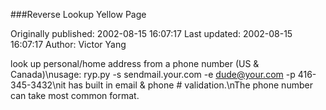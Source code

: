 ###Reverse Lookup Yellow Page

Originally published: 2002-08-15 16:07:17
Last updated: 2002-08-15 16:07:17
Author: Victor Yang

look up personal/home address from a phone number (US & Canada)\nusage: ryp.py -s sendmail.your.com -e dude@your.com -p 416-345-3432\nit has built in email & phone # validation.\nThe phone number can take most common format.